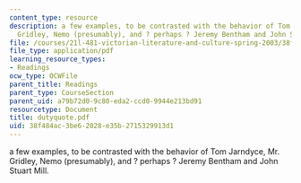 ```yaml
---
content_type: resource
description: a few examples, to be contrasted with the behavior of Tom Jarndyce, Mr.
  Gridley, Nemo (presumably), and ? perhaps ? Jeremy Bentham and John Stuart Mill.
file: /courses/21l-481-victorian-literature-and-culture-spring-2003/38f484ac3be62028e35b2715329913d1_dutyquote.pdf
file_type: application/pdf
learning_resource_types:
- Readings
ocw_type: OCWFile
parent_title: Readings
parent_type: CourseSection
parent_uid: a79b72d0-9c80-eda2-ccd0-9944e213bd91
resourcetype: Document
title: dutyquote.pdf
uid: 38f484ac-3be6-2028-e35b-2715329913d1
---
```

a few examples, to be contrasted with the behavior of Tom Jarndyce, Mr. Gridley, Nemo (presumably), and ? perhaps ? Jeremy Bentham and John Stuart Mill.

